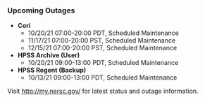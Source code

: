 ### Upcoming Outages 

- **Cori**
    - 10/20/21 07:00-20:00 PDT, Scheduled Maintenance
    - 11/17/21 07:00-20:00 PST, Scheduled Maintenance
    - 12/15/21 07:00-20:00 PST, Scheduled Maintenance
- **HPSS Archive (User)**
    - 10/20/21 09:00-13:00 PDT, Scheduled Maintenance
- **HPSS Regent (Backup)**
    - 10/13/21 09:00-13:00 PDT, Scheduled Maintenance

Visit <http://my.nersc.gov/> for latest status and outage information.
